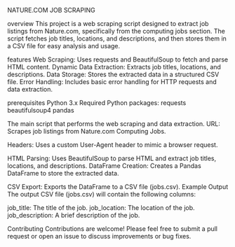 NATURE.COM JOB SCRAPING

overview
This project is a web scraping script designed to extract job listings from Nature.com, specifically from the computing jobs section. The script fetches job titles, locations, and descriptions, and then stores them in a CSV file for easy analysis and usage.

features
Web Scraping: Uses requests and BeautifulSoup to fetch and parse HTML content. Dynamic Data Extraction: Extracts job titles, locations, and descriptions. Data Storage: Stores the extracted data in a structured CSV file. Error Handling: Includes basic error handling for HTTP requests and data extraction.

prerequisites
Python 3.x Required Python packages: requests beautifulsoup4 pandas


The main script that performs the web scraping and data extraction.
URL: Scrapes job listings from Nature.com Computing Jobs.

Headers: Uses a custom User-Agent header to mimic a browser request.

HTML Parsing: Uses BeautifulSoup to parse HTML and extract job titles, locations, and descriptions. DataFrame Creation: Creates a Pandas DataFrame to store the extracted data.

CSV Export: Exports the DataFrame to a CSV file (jobs.csv). Example Output The output CSV file (jobs.csv) will contain the following columns:

job_title: The title of the job. job_location: The location of the job. job_description: A brief description of the job.

Contributing Contributions are welcome! Please feel free to submit a pull request or open an issue to discuss improvements or bug fixes.
